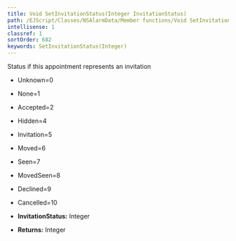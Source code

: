 ```yaml
---
title: Void SetInvitationStatus(Integer InvitationStatus)
path: /EJScript/Classes/NSAlarmData/Member functions/Void SetInvitationStatus(Integer p_0)
intellisense: 1
classref: 1
sortOrder: 682
keywords: SetInvitationStatus(Integer)
---
```



Status if this appointment represents an invitation

* Unknown=0
* None=1
* Accepted=2
* Hidden=4	
* Invitation=5	
* Moved=6	
* Seen=7	
* MovedSeen=8	
* Declined=9	
* Cancelled=10

* **InvitationStatus:** Integer
* **Returns:** Integer


